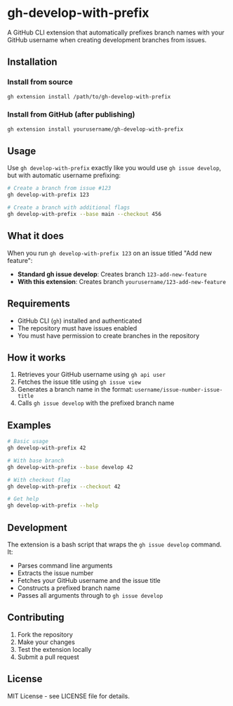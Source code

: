 # gh-develop-with-prefix

A GitHub CLI extension that automatically prefixes branch names with your GitHub username when creating development branches from issues.

## Installation

### Install from source

```bash
gh extension install /path/to/gh-develop-with-prefix
```

### Install from GitHub (after publishing)

```bash
gh extension install yourusername/gh-develop-with-prefix
```

## Usage

Use `gh develop-with-prefix` exactly like you would use `gh issue develop`, but with automatic username prefixing:

```bash
# Create a branch from issue #123
gh develop-with-prefix 123

# Create a branch with additional flags
gh develop-with-prefix --base main --checkout 456
```

## What it does

When you run `gh develop-with-prefix 123` on an issue titled "Add new feature":

- **Standard gh issue develop**: Creates branch `123-add-new-feature`
- **With this extension**: Creates branch `yourusername/123-add-new-feature`

## Requirements

- GitHub CLI (`gh`) installed and authenticated
- The repository must have issues enabled
- You must have permission to create branches in the repository

## How it works

1. Retrieves your GitHub username using `gh api user`
2. Fetches the issue title using `gh issue view`
3. Generates a branch name in the format: `username/issue-number-issue-title`
4. Calls `gh issue develop` with the prefixed branch name

## Examples

```bash
# Basic usage
gh develop-with-prefix 42

# With base branch
gh develop-with-prefix --base develop 42

# With checkout flag
gh develop-with-prefix --checkout 42

# Get help
gh develop-with-prefix --help
```

## Development

The extension is a bash script that wraps the `gh issue develop` command. It:

- Parses command line arguments
- Extracts the issue number
- Fetches your GitHub username and the issue title
- Constructs a prefixed branch name
- Passes all arguments through to `gh issue develop`

## Contributing

1. Fork the repository
2. Make your changes
3. Test the extension locally
4. Submit a pull request

## License

MIT License - see LICENSE file for details.

